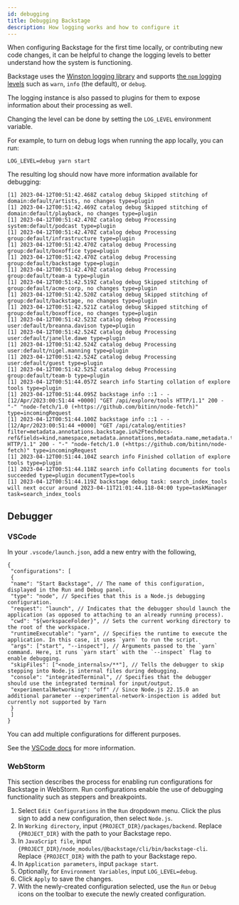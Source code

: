 ```yaml
---
id: debugging
title: Debugging Backstage
description: How logging works and how to configure it
---
```


When configuring Backstage for the first time locally, or contributing new code changes,
it can be helpful to change the logging levels to better understand how the system is functioning.

Backstage uses the [Winston logging library](https://github.com/winstonjs/winston) and supports
[the `npm` logging levels](https://github.com/winstonjs/winston#logging-levels) such as
`warn`, `info` (the default), or `debug`.

The logging instance is also passed to plugins for them to expose information about
their processing as well.

Changing the level can be done by setting the `LOG_LEVEL` environment variable.

For example, to turn on debug logs when running the app locally, you can run:

```shell
LOG_LEVEL=debug yarn start
```

The resulting log should now have more information available for debugging:

```text
[1] 2023-04-12T00:51:42.468Z catalog debug Skipped stitching of domain:default/artists, no changes type=plugin
[1] 2023-04-12T00:51:42.469Z catalog debug Skipped stitching of domain:default/playback, no changes type=plugin
[1] 2023-04-12T00:51:42.470Z catalog debug Processing system:default/podcast type=plugin
[1] 2023-04-12T00:51:42.470Z catalog debug Processing group:default/infrastructure type=plugin
[1] 2023-04-12T00:51:42.470Z catalog debug Processing group:default/boxoffice type=plugin
[1] 2023-04-12T00:51:42.470Z catalog debug Processing group:default/backstage type=plugin
[1] 2023-04-12T00:51:42.470Z catalog debug Processing group:default/team-a type=plugin
[1] 2023-04-12T00:51:42.519Z catalog debug Skipped stitching of group:default/acme-corp, no changes type=plugin
[1] 2023-04-12T00:51:42.520Z catalog debug Skipped stitching of group:default/backstage, no changes type=plugin
[1] 2023-04-12T00:51:42.521Z catalog debug Skipped stitching of group:default/boxoffice, no changes type=plugin
[1] 2023-04-12T00:51:42.523Z catalog debug Processing user:default/breanna.davison type=plugin
[1] 2023-04-12T00:51:42.524Z catalog debug Processing user:default/janelle.dawe type=plugin
[1] 2023-04-12T00:51:42.524Z catalog debug Processing user:default/nigel.manning type=plugin
[1] 2023-04-12T00:51:42.524Z catalog debug Processing user:default/guest type=plugin
[1] 2023-04-12T00:51:42.525Z catalog debug Processing group:default/team-b type=plugin
[1] 2023-04-12T00:51:44.057Z search info Starting collation of explore tools type=plugin
[1] 2023-04-12T00:51:44.095Z backstage info ::1 - - [12/Apr/2023:00:51:44 +0000] "GET /api/explore/tools HTTP/1.1" 200 - "-" "node-fetch/1.0 (+https://github.com/bitinn/node-fetch)" type=incomingRequest
[1] 2023-04-12T00:51:44.100Z backstage info ::1 - - [12/Apr/2023:00:51:44 +0000] "GET /api/catalog/entities?filter=metadata.annotations.backstage.io%2Ftechdocs-ref&fields=kind,namespace,metadata.annotations,metadata.name,metadata.title,metadata.namespace,spec.type,spec.lifecycle,relations&offset=0&limit=500 HTTP/1.1" 200 - "-" "node-fetch/1.0 (+https://github.com/bitinn/node-fetch)" type=incomingRequest
[1] 2023-04-12T00:51:44.104Z search info Finished collation of explore tools type=plugin
[1] 2023-04-12T00:51:44.118Z search info Collating documents for tools succeeded type=plugin documentType=tools
[1] 2023-04-12T00:51:44.119Z backstage debug task: search_index_tools will next occur around 2023-04-11T21:01:44.118-04:00 type=taskManager task=search_index_tools
```

## Debugger

### VSCode

In your `.vscode/launch.json`, add a new entry with the following,

```jsonc
{
 "configurations": [
 {
 "name": "Start Backstage", // The name of this configuration, displayed in the Run and Debug panel.
 "type": "node", // Specifies that this is a Node.js debugging configuration.
 "request": "launch", // Indicates that the debugger should launch the application (as opposed to attaching to an already running process).
 "cwd": "${workspaceFolder}", // Sets the current working directory to the root of the workspace.
 "runtimeExecutable": "yarn", // Specifies the runtime to execute the application. In this case, it uses `yarn` to run the script.
 "args": ["start", "--inspect"], // Arguments passed to the `yarn` command. Here, it runs `yarn start` with the `--inspect` flag to enable debugging.
 "skipFiles": ["<node_internals>/**"], // Tells the debugger to skip stepping into Node.js internal files during debugging.
 "console": "integratedTerminal", // Specifies that the debugger should use the integrated terminal for input/output.
 "experimentalNetworking": "off" // Since Node.js 22.15.0 an additional parameter --experimental-network-inspection is added but currently not supported by Yarn
 }
 ]
}
```

You can add multiple configurations for different purposes.

See the [VSCode docs](https://code.visualstudio.com/docs/debugtest/debugging-configuration) for more information.

### WebStorm

This section describes the process for enabling run configurations for Backstage in WebStorm.
Run configurations enable the use of debugging functionality such as steppers and breakpoints.

1. Select `Edit Configurations` in the `Run` dropdown menu. Click the plus sign to add a new
 configuration, then select `Node.js`.
2. In `Working directory`, input `{PROJECT_DIR}/packages/backend`.
 Replace `{PROJECT_DIR}` with the path to your Backstage repo.
3. In `JavaScript file`, input `{PROJECT_DIR}/node_modules/@backstage/cli/bin/backstage-cli`.
 Replace `{PROJECT_DIR}` with the path to your Backstage repo.
4. In `Application parameters`, input `package start`.
5. Optionally, for `Environment Variables`, input `LOG_LEVEL=debug`.
6. Click `Apply` to save the changes.
7. With the newly-created configuration selected, use the `Run` or `Debug` icons on the
 toolbar to execute the newly created configuration.
